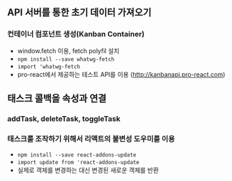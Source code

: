 ## API 서버를 통한 초기 데이터 가져오기

### 컨테이너 컴포넌트 생성(Kanban Container)

- window.fetch 이용, fetch polyfil 설치
- `npm install --save whatwg-fetch`
- `import 'whatwg-fetch`
- pro-react에서 제공하는 테스트 API를 이용 (http://kanbanapi.pro-react.com)

## 태스크 콜백을 속성과 연결

### addTask, deleteTask, toggleTask

### 태스크를 조작하기 위해서 리액트의 불변성 도우미를 이용

- `npm install --save react-addons-update`
- `import update from 'react-addons-update`
- 실제로 객체를 변경하는 대신 변경된 새로운 객체를 반환